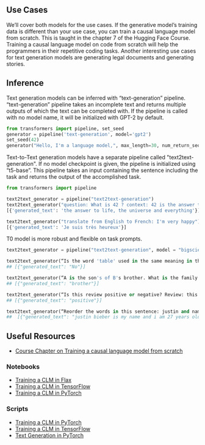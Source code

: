 ## Use Cases
We’ll cover both models for the use cases.
If the generative model’s training data is different than your use case, you can train a causal language model from scratch. This is taught in the chapter 7 of the Hugging Face Course. 
Training a causal language model on code from scratch will help the programmers in their repetitive coding tasks. 
Another interesting use cases for text generation models are generating legal documents and generating stories.

## Inference
Text generation models can be inferred with “text-generation” pipeline.
“text-generation” pipeline takes an incomplete text and returns multiple outputs of which the text can be completed with. If the pipeline is called with no model name, it will be initialized with GPT-2 by default.

```python
from transformers import pipeline, set_seed
generator = pipeline('text-generation', model='gpt2')
set_seed(42)
generator("Hello, I'm a language model,", max_length=30, num_return_sequences=5)
```

Text-to-Text generation models have a separate pipeline called "text2text-generation". If no model checkpoint is given, the pipeline is initialized using “t5-base”. This pipeline takes an input containing the sentence including the task and returns the output of the accomplished task.

```python
from transformers import pipeline

text2text_generator = pipeline("text2text-generation")
text2text_generator("question: What is 42 ? context: 42 is the answer to life, the universe and everything")
[{'generated_text': 'the answer to life, the universe and everything'}]

text2text_generator("translate from English to French: I'm very happy")
[{'generated_text': 'Je suis très heureux'}]
```
T0 model is more robust and flexible on task prompts. 
```python
text2text_generator = pipeline("text2text-generation", model = "bigscience/T0")

text2text_generator(“Is the word 'table' used in the same meaning in the two previous sentences? Sentence A: you can leave the books on the table over there. Sentence B: the tables in this book are very hard to read.” )
## [{"generated_text": "No"}]

text2text_generator(“A is the son's of B's brother. What is the family relationship between A and B?”)
## [{"generated_text": "brother"}]

text2text_generator(“Is this review positive or negative? Review: this is the best cast iron skillet you will ever buy”)
## [{"generated_text": "positive"}]

text2text_generator(“Reorder the words in this sentence: justin and name bieber years is my am I 27 old.”)
##  [{"generated_text": "justin bieber is my name and i am 27 years old"}]
```


## Useful Resources
- [Course Chapter on Training a causal language model from scratch](https://huggingface.co/course/chapter7/6?fw=pt)
### Notebooks
- [Training a CLM in Flax](https://github.com/huggingface/notebooks/blob/master/examples/causal_language_modeling_flax.ipynb)
- [Training a CLM in TensorFlow](https://github.com/huggingface/notebooks/blob/master/examples/language_modeling_from_scratch-tf.ipynb)
- [Training a CLM in PyTorch](https://github.com/huggingface/notebooks/blob/master/examples/language_modeling_from_scratch.ipynb)
### Scripts
- [Training a CLM in PyTorch](https://github.com/huggingface/transformers/tree/master/examples/pytorch/language-modeling)
- [Training a CLM in TensorFlow](https://github.com/huggingface/transformers/tree/master/examples/tensorflow/language-modeling)
- [Text Generation in PyTorch](https://github.com/huggingface/transformers/tree/master/examples/pytorch/text-generation)